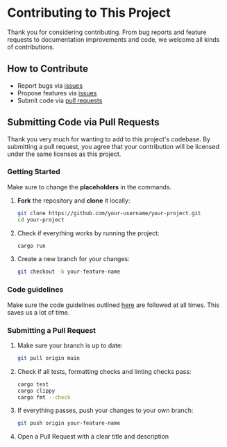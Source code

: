 # Contributing to This Project

Thank you for considering contributing.
From bug reports and feature requests to documentation improvements and code, we welcome all kinds of contributions.

## How to Contribute
- Report bugs via [issues](https://github.com/DeCa09/arkad/issues/new)
- Propose features via [issues](https://github.com/DeCa09/arkad/issues/new)
- Submit code via [pull requests](https://github.com/DeCa09/arkad/pulls)

## Submitting Code via Pull Requests
Thank you very much for wanting to add to this project's codebase. By submitting a pull request, you agree that your contribution will be licensed under the same licenses as this project.

### Getting Started
Make sure to change the **placeholders** in the commands.
1. **Fork** the repository and **clone** it locally:
   ```bash
   git clone https://github.com/your-username/your-project.git
   cd your-project
   ```
2. Check if everything works by running the project:
   ```bash
   cargo run
   ```
3. Create a new branch for your changes:
   ```bash
   git checkout -b your-feature-name
   ```
### Code guidelines
Make sure the code guidelines outlined [here](https://docs.google.com/document/d/15cCsiH9SULp1dKRUhxhNc5mDCajH6r4uaeoqiJyRVcQ/) are followed at all times. This saves us a lot of time.

### Submitting a Pull Request
1. Make sure your branch is up to date:
   ```bash
   git pull origin main
   ```
2. Check if all tests, formatting checks and linting checks pass:
   ```bash
   cargo test
   cargo clippy
   cargo fmt --check
   ```
3. If everything passes, push your changes to your own branch:
   ```bash
   git push origin your-feature-name
   ```
4. Open a Pull Request with a clear title and description


